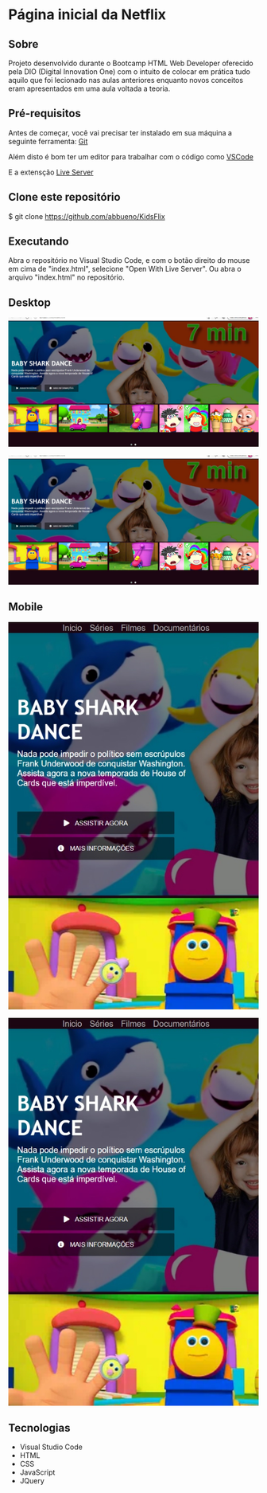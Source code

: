 # Página inicial da Netflix

## Sobre
Projeto desenvolvido durante o Bootcamp HTML Web Developer oferecido pela DIO (Digital Innovation One) com o intuito de colocar em prática tudo aquilo que foi lecionado nas aulas anteriores enquanto novos conceitos eram apresentados em uma aula voltada a teoria.

## Pré-requisitos

Antes de começar, você vai precisar ter instalado em sua máquina a seguinte ferramenta:
[Git](https://git-scm.com)

Além disto é bom ter um editor para trabalhar com o código como [VSCode](https://code.visualstudio.com/)

E a extensção [Live Server](https://marketplace.visualstudio.com/items?itemName=ritwickdey.LiveServer)

## Clone este repositório
$ git clone <https://github.com/abbueno/KidsFlix>

## Executando
Abra o repositório no Visual Studio Code, e com o botão direito do mouse em cima de "index.html", selecione "Open With Live Server".
Ou abra o arquivo "index.html" no repositório.

## Desktop
![Desktop](https://github.com/abbueno/KidsFlix/blob/main/img/desktop.jpg?raw=true "Versão Desktop")

![Desktop](https://github.com/abbueno/KidsFlix/blob/main/img/desktop.jpg?raw=true "Versão Desktop")

## Mobile
![Mobile](https://github.com/abbueno/KidsFlix/blob/main/img/mobile.jpg?raw=true "Versão Mobile")

![Mobile](https://github.com/abbueno/KidsFlix/blob/main/img/mobile.jpg?raw=true "Versão Mobile")

## Tecnologias
* Visual Studio Code
* HTML
* CSS
* JavaScript
* JQuery
